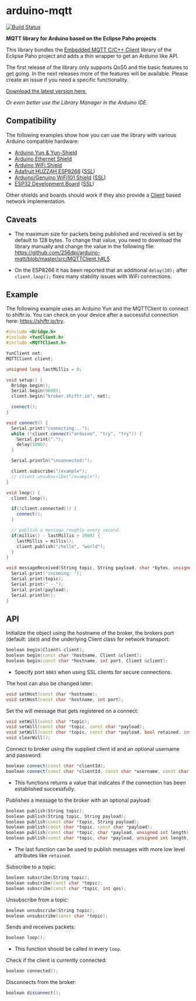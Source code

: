 # arduino-mqtt

[![Build Status](https://travis-ci.org/256dpi/arduino-mqtt.svg?branch=master)](https://travis-ci.org/256dpi/arduino-mqtt)

**MQTT library for Arduino based on the Eclipse Paho projects**

This library bundles the [Embedded MQTT C/C++ Client](https://eclipse.org/paho/clients/c/embedded/) library of the Eclipse Paho project and adds a thin wrapper to get an Arduino like API.

The first release of the library only supports QoS0 and the basic features to get going. In the next releases more of the features will be available. Please create an issue if you need a specific functionality.

[Download the latest version here.](https://github.com/256dpi/arduino-mqtt/releases)

*Or even better use the Library Manager in the Arduino IDE.*

## Compatibility

The following examples show how you can use the library with various Arduino compatible hardware:

- [Arduino Yun & Yun-Shield](https://github.com/256dpi/arduino-mqtt/blob/master/examples/ArduinoYun_MQTTClient/ArduinoYun_MQTTClient.ino)
- [Arduino Ethernet Shield](https://github.com/256dpi/arduino-mqtt/blob/master/examples/ArduinoEthernetShield/ArduinoEthernetShield.ino)
- [Arduino WiFi Shield](https://github.com/256dpi/arduino-mqtt/blob/master/examples/ArduinoWiFiShield/ArduinoWiFiShield.ino)
- [Adafruit HUZZAH ESP8266](https://github.com/256dpi/arduino-mqtt/blob/master/examples/AdafruitHuzzahESP8266/AdafruitHuzzahESP8266.ino) ([SSL](https://github.com/256dpi/arduino-mqtt/blob/master/examples/AdafruitHuzzahESP8266_SSL/AdafruitHuzzahESP8266_SSL.ino))
- [Arduino/Genuino WiFi101 Shield](https://github.com/256dpi/arduino-mqtt/blob/master/examples/ArduinoWiFi101/ArduinoWiFi101.ino) ([SSL](https://github.com/256dpi/arduino-mqtt/blob/master/examples/ArduinoWiFi101_SSL/ArduinoWiFi101_SSL.ino))
- [ESP32 Development Board](https://github.com/256dpi/arduino-mqtt/blob/master/examples/ESP32DevelopmentBoard/ESP32DevelopmentBoard.ino) ([SSL](https://github.com/256dpi/arduino-mqtt/blob/master/examples/ESP32DevelopmentBoard_SSL/ESP32DevelopmentBoard_SSL.ino))

Other shields and boards should work if they also provide a [Client](https://www.arduino.cc/en/Reference/ClientConstructor) based network implementation.

## Caveats

- The maximum size for packets being published and received is set by default to 128 bytes. To change that value, you need to download the library manually and change the value in the following file: https://github.com/256dpi/arduino-mqtt/blob/master/src/MQTTClient.h#L5.

- On the ESP8266 it has been reported that an additional `delay(10);` after `client.loop();` fixes many stability issues with WiFi connections.

## Example

The following example uses an Arduino Yun and the MQTTClient to connect to shiftr.io. You can check on your device after a successful connection here: <https://shiftr.io/try>.

```c++
#include <Bridge.h>
#include <YunClient.h>
#include <MQTTClient.h>

YunClient net;
MQTTClient client;

unsigned long lastMillis = 0;

void setup() {
  Bridge.begin();
  Serial.begin(9600);
  client.begin("broker.shiftr.io", net);

  connect();
}

void connect() {
  Serial.print("connecting...");
  while (!client.connect("arduino", "try", "try")) {
    Serial.print(".");
    delay(1000);
  }

  Serial.println("\nconnected!");

  client.subscribe("/example");
  // client.unsubscribe("/example");
}

void loop() {
  client.loop();

  if(!client.connected()) {
    connect();
  }

  // publish a message roughly every second.
  if(millis() - lastMillis > 1000) {
    lastMillis = millis();
    client.publish("/hello", "world");
  }
}

void messageReceived(String topic, String payload, char *bytes, unsigned int length) {
  Serial.print("incoming: ");
  Serial.print(topic);
  Serial.print(" - ");
  Serial.print(payload);
  Serial.println();
}
```

## API

Initialize the object using the hostname of the broker, the brokers port (default: `1883`) and the underlying Client class for network transport:

```c++
boolean begin(Client& client);
boolean begin(const char *hostname, Client &client);
boolean begin(const char *hostname, int port, Client &client);
```

- Specify port `8883` when using SSL clients for secure connections.

The host can also be changed later:

```c++
void setHost(const char *hostname);
void setHost(const char *hostname, int port);
```

Set the will message that gets registered on a connect:

```c++
void setWill(const char *topic);
void setWill(const char *topic, const char *payload);
void setWill(const char *topic, const char *payload, bool retained, int qos);
void clearWill();
```

Connect to broker using the supplied client id and an optional username and password:

```c++
boolean connect(const char *clientId);
boolean connect(const char *clientId, const char *username, const char *password);
```

- This functions returns a value that indicates if the connection has been established successfully.

Publishes a message to the broker with an optional payload:

```c++
boolean publish(String topic);
boolean publish(String topic, String payload);
boolean publish(const char *topic, String payload);
boolean publish(const char *topic, const char *payload);
boolean publish(const char *topic, char *payload, unsigned int length);
boolean publish(const char *topic, char *payload, unsigned int length, bool retained, int qos);
```

- The last function can be used to publish messages with more low level attributes like `retained`.

Subscribe to a topic:

```c++
boolean subscribe(String topic);
boolean subscribe(const char *topic);
boolean subscribe(const char *topic, int qos);
```

Unsubscribe from a topic:

```c++
boolean unsubscribe(String topic);
boolean unsubscribe(const char *topic);
```

Sends and receives packets:

```c++
boolean loop();
```

- This function should be called in every `loop`.

Check if the client is currently connected:

```c++
boolean connected();
```

Disconnects from the broker:

```c++
boolean disconnect();
```
